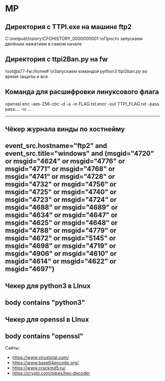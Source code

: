 # MP
## Директория с TTPI.exe на машине ftp2
C:\inetpub\history\CFGHISTORY_0000000001
\nПросто запускаем двойным нажатием в самом начале

## Директория с ttpi2Ban.py на fw
root@a77-fw:/home# 
\nЗапускаем командой python3 ttpi2ban.py во время защиты и все

## Команда для расшифровки линуксового флага
openssl enc -aes-256-cbc -d -a -in FLAG.txt.encr -out TTPI_FLAG.txt -pass pass:... -iv ... 

---
## Чёкер журнала винды по хостнейму

event_src.hostname="ftp2" and event_src.title="windows" and (msgid="4720" or msgid="4624" or msgid="4776" or msgid="4771" or msgid="4768" or msgid="4741" or msgid="4728" or msgid="4732" or msgid="4756" or msgid="4725" or msgid="4740" or msgid="4723" or msgid="4724" or msgid="4688" or msgid="4689" or msgid="4634" or msgid="4647" or msgid="4625" or msgid="4648" or msgid="4788" or msgid="4779" or msgid="4672" or msgid="5145" or msgid="4698" or msgid="4719" or msgid="4906" or msgid="4610" or msgid="4614" or msgid="4622" or msgid="4697")
---

## Чекер для python3 в LInux

body contains "python3"
---

## Чекер для openssl в LInux

body contains "openssl"
---

Сайты:
- https://www.virustotal.com/
- https://www.base64encode.org/
- https://www.crackmd5.ru/
- https://cryptii.com/pipes/hex-decoder
